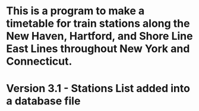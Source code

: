 # This is a program to make a timetable for train stations along the New Haven, Hartford, and Shore Line East Lines throughout New York and Connecticut.

# Version 3.1 - Stations List added into a database file